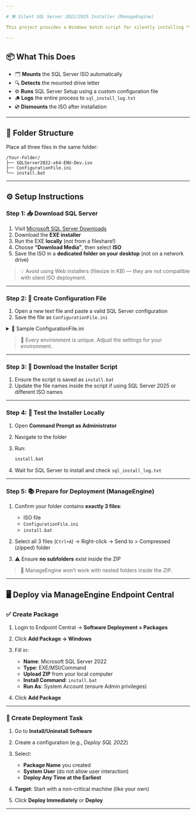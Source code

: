 ```yaml
---

# 🛠️ Silent SQL Server 2022/2025 Installer (ManageEngine)

This project provides a Windows batch script for silently installing **SQL Server 2022 or 2025 Developer Edition** using a mounted ISO and configuration file. It's especially useful for **mass deployments**, such as via **ManageEngine Endpoint Central**.

---
```


## 📦 What This Does

* 🗂 **Mounts** the SQL Server ISO automatically
* 🔍 **Detects** the mounted drive letter
* ⚙️ **Runs** SQL Server Setup using a custom configuration file
* 🪵 **Logs** the entire process to `sql_install_log.txt`
* 💿 **Dismounts** the ISO after installation

---

## 📁 Folder Structure

Place all three files in the same folder:

```
/Your-Folder/
├── SQLServer2022-x64-ENU-Dev.iso
├── ConfigurationFile.ini
└── install.bat
```

---

## ⚙️ Setup Instructions

### Step 1: 📥 Download SQL Server

1. Visit [Microsoft SQL Server Downloads](https://www.microsoft.com/en-us/sql-server/sql-server-downloads)
2. Download the **EXE installer**
3. Run the EXE **locally** (not from a fileshare!)
4. Choose **“Download Media”**, then select **ISO**
5. Save the ISO in a **dedicated folder on your desktop** (not on a network drive)

> 💡 Avoid using Web installers (filesize in KB) — they are not compatible with silent ISO deployment.

---

### Step 2: 📝 Create Configuration File

1. Open a new text file and paste a valid SQL Server configuration
2. Save the file as `ConfigurationFile.ini`

<details>
<summary>📄 Sample ConfigurationFile.ini</summary>

```ini
[OPTIONS]
ACTION="Install"
IACCEPTSQLSERVERLICENSETERMS="1"
FEATURES=SQLENGINE,REPLICATION,FULLTEXT,CONN
INSTANCENAME="MSSQLSERVER"
SECURITYMODE="SQL"
SAPWD="Your_Strong_Password123"
SQLSYSADMINACCOUNTS="BUILTIN\Administrators"
AGTSVCACCOUNT="NT AUTHORITY\SYSTEM"
SQLSVCACCOUNT="NT AUTHORITY\SYSTEM"
```

</details>

> 🛑 Every environment is unique. Adjust the settings for your environment.

---

### Step 3: 🔧 Download the Installer Script

1. Ensure the script is saved as `install.bat`
2. Update the file names inside the script if using SQL Server 2025 or different ISO names

---

### Step 4: 🧪 Test the Installer Locally

1. Open **Command Prompt as Administrator**
2. Navigate to the folder
3. Run:

   ```cmd
   install.bat
   ```
4. Wait for SQL Server to install and check `sql_install_log.txt`

---

### Step 5: 📚 Prepare for Deployment (ManageEngine)

1. Confirm your folder contains **exactly 3 files**:

   * ISO file
   * `ConfigurationFile.ini`
   * `install.bat`
2. Select all 3 files (`Ctrl+A`) → Right-click → Send to > Compressed (zipped) folder
3. ⚠️ Ensure **no subfolders** exist inside the ZIP

> 📌 ManageEngine won’t work with nested folders inside the ZIP.

---

## 🖥️ Deploy via ManageEngine Endpoint Central

### ✅ Create Package

1. Login to Endpoint Central → **Software Deployment > Packages**
2. Click **Add Package → Windows**
3. Fill in:

   * **Name**: Microsoft SQL Server 2022
   * **Type**: EXE/MSI/Command
   * **Upload ZIP** from your local computer
   * **Install Command**: `install.bat`
   * **Run As**: System Account (ensure Admin privileges)
4. Click **Add Package**

---

### 🚀 Create Deployment Task

1. Go to **Install/Uninstall Software**
2. Create a configuration (e.g., *Deploy SQL 2022*)
3. Select:

   * **Package Name** you created
   * **System User** (do not allow user interaction)
   * **Deploy Any Time at the Earliest**
4. **Target**: Start with a non-critical machine (like your own)
5. Click **Deploy Immediately** or **Deploy**

---
